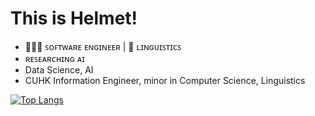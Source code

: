 <h1> This is Helmet! </h1>

- 👨🏻‍💻 ꜱᴏꜰᴛᴡᴀʀᴇ ᴇɴɢɪɴᴇᴇʀ | 📝 ʟɪɴɢᴜɪꜱᴛɪᴄꜱ
- ʀᴇꜱᴇᴀʀᴄʜɪɴɢ ᴀɪ
- Data Science, AI
- CUHK Information Engineer, minor in Computer Science, Linguistics

[![Top Langs](https://github-readme-stats.vercel.app/api/top-langs/?username=oscarhelmet&layout=donut)](https://github.com/anuraghazra/github-readme-stats)

<!---
oscarhelmet/oscarhelmet is a ✨ special ✨ repository because its `README.md` (this file) appears on your GitHub profile.
You can click the Preview link to take a look at your changes.
--->

